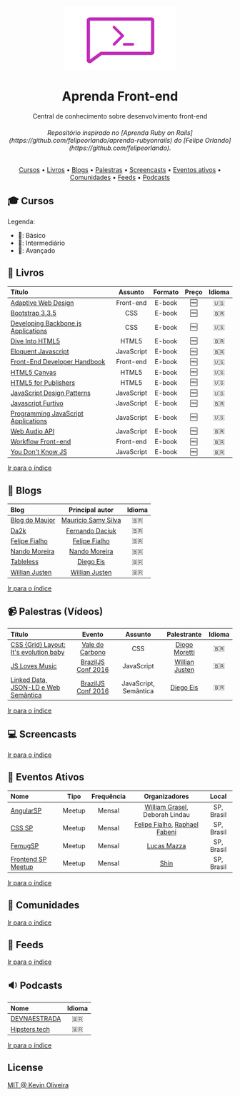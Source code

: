 <p align="center">
<img src="/cover.png" width="250" alt="Aprenda Front-end">
</p>
<h1 align="center">Aprenda Front-end</h1>
<p align="center">Central de conhecimento sobre desenvolvimento front-end</p>
<h6 align="center">Repositório inspirado no [Aprenda Ruby on Rails](https://github.com/felipeorlando/aprenda-rubyonrails) do [Felipe Orlando](https://github.com/felipeorlando).</h6>
<a id="user-content-Índice" class="anchor" href="#Índice" aria-hidden="true"></a>
<p align="center">
	<a href="#mortar_board-cursos">Cursos</a> •
	<a href="#book-livros">Livros</a> •
	<a href="#newspaper-blogs">Blogs</a> •
	<a href="#video_camera-palestras-vídeos">Palestras</a> •
	<a href="#computer-screencasts">Screencasts</a> •
	<a href="#circus_tent-eventos-ativos">Eventos ativos</a> •
	<a href="#speech_balloon-comunidades">Comunidades</a> •
	<a href="#paperclip-feeds">Feeds</a> •
	<a href="#sound-podcasts">Podcasts</a>
</p>

## :mortar_board: Cursos

Legenda:
- :green_heart:: Básico
- :large_orange_diamond:: Intermediário
- :red_circle:: Avançado

## :book: Livros

Título | Assunto | Formato | Preço | Idioma
:-- | :--: | :--: | :--: | :--:
[Adaptive Web Design](https://adaptivewebdesign.info/1st-edition/) | Front-end | E-book | :free: | :us:
[Bootstrap 3.3.5](http://livrosdomaujor.com.br/bootstrap3/codigos.html) | CSS | E-book | :free: | :brazil:
[Developing Backbone.js Applications](https://addyosmani.com/backbone-fundamentals/) | CSS | E-book | :free: | :us:
[Dive Into HTML5](https://diveintohtml5.com.br/) | HTML5 | E-book | :free: | :brazil:
[Eloquent Javascript](http://braziljs.github.io/eloquente-javascript/) | JavaScript | E-book | :free: | :brazil:
[Front-End Developer Handbook](https://www.gitbook.com/book/frontendmasters/front-end-handbook-2017/) | Front-end | E-book | :free: | :us:
[HTML5 Canvas](http://chimera.labs.oreilly.com/books/1234000001654/index.html) | HTML5 | E-book | :free: | :us:
[HTML5 for Publishers](http://chimera.labs.oreilly.com/books/1234000000770/index.html) | HTML5 | E-book | :free: | :us:
[JavaScript Design Patterns](https://addyosmani.com/resources/essentialjsdesignpatterns/book/) | JavaScript | E-book | :free: | :us:
[Javascript Furtivo](https://leanpub.com/javascriptfurtivo) | JavaScript | E-book | :free: | :brazil:
[Programming JavaScript Applications](http://chimera.labs.oreilly.com/books/1234000000262/index.html) | JavaScript | E-book | :free: | :us:
[Web Audio API](http://chimera.labs.oreilly.com/books/1234000001552/index.html) | JavaScript | E-book | :free: | :brazil:
[Workflow Front-end](https://www.gitbook.com/book/tapmorales/workflow-front-end/) | Front-end | E-book | :free: | :brazil:
[You Don't Know JS](https://github.com/getify/You-Dont-Know-JS) | JavaScript | E-book | :free: | :brazil:

[Ir para o índice](#Índice)

## :newspaper: Blogs

Blog | Principal autor | Idioma
:-- | :--: | :--:
[Blog do Maujor](http://www.maujor.com/blog/) | [Maurício Samy Silva](https://github.com/maujor) | :brazil:
[Da2k](http://blog.da2k.com.br/) | [Fernando Daciuk](https://github.com/fdaciuk) | :brazil:
[Felipe Fialho](http://www.felipefialho.com/blog/) | [Felipe Fialho](https://github.com/lfeh) | :brazil:
[Nando Moreira](https://nandomoreira.me/blog/) | [Nando Moreira](https://github.com/nandomoreirame) | :brazil:
[Tableless](http://tableless.com.br/) | [Diego Eis](https://github.com/diegoeis) | :brazil:
[Willian Justen](https://willianjusten.com.br/) | [Willian Justen](https://github.com/willianjusten) | :brazil:

[Ir para o índice](#Índice)

## :video_camera: Palestras (Vídeos)
Título | Evento | Assunto | Palestrante | Idioma
:-- | :--: | :--: | :--: | :--:
[CSS {Grid} Layout: It's evolution baby](https://www.youtube.com/watch?v=94aYg5D8N0s) | [Vale do Carbono](http://valedocarbono.org/conference/) | CSS | [Diogo Moretti](https://github.com/diogomoretti) | :brazil:
[JS Loves Music](https://www.youtube.com/watch?v=HnQQL8Q9upA) | [BrazilJS Conf 2016](https://braziljs.org/conf/) | JavaScript | [Willian Justen](https://github.com/willianjusten) | :brazil:
[Linked Data, JSON-LD e Web Semântica](https://www.youtube.com/watch?v=vAjBRcg3ydM) | [BrazilJS Conf 2016](https://braziljs.org/conf/) | JavaScript, Semântica | [Diego Eis](https://github.com/diegoeis) | :brazil:

[Ir para o índice](#Índice)

## :computer: Screencasts
[Ir para o índice](#Índice)

## :circus_tent: Eventos Ativos
Nome | Tipo | Frequência | Organizadores | Local
:-- | :--: | :--: | :--: | :--:
[AngularSP](https://www.meetup.com/pt-BR/AngularJS-Sao-Paulo/) | Meetup | Mensal | [William Grasel](https://github.com/willgm), Deborah Lindau | SP, Brasil
[CSS SP](https://www.meetup.com/pt-BR/CSS-SP/) | Meetup | Mensal | [Felipe Fialho](https://github.com/lfeh), [Raphael Fabeni](https://github.com/raphaelfabeni) | SP, Brasil
[FemugSP](https://www.meetup.com/pt-BR/femugsp/) | Meetup | Mensal | [Lucas Mazza](https://github.com/lucasmazza) | SP, Brasil
[Frontend SP Meetup](https://www.meetup.com/pt-BR/Frontend-Dev-SP-Meetup/) | Meetup | Mensal | [Shin](https://github.com/shin-monkey) | SP, Brasil

[Ir para o índice](#Índice)

## :speech_balloon: Comunidades
[Ir para o índice](#Índice)

## :paperclip: Feeds
[Ir para o índice](#Índice)

## :sound: Podcasts
Nome | Idioma
:-- | :--:
[DEVNAESTRADA](http://devnaestrada.com.br/) | :brazil:
[Hipsters.tech](http://hipsters.tech/) | :brazil:

[Ir para o índice](#Índice)

## License
[MIT @ Kevin Oliveira](/LICENSE)
